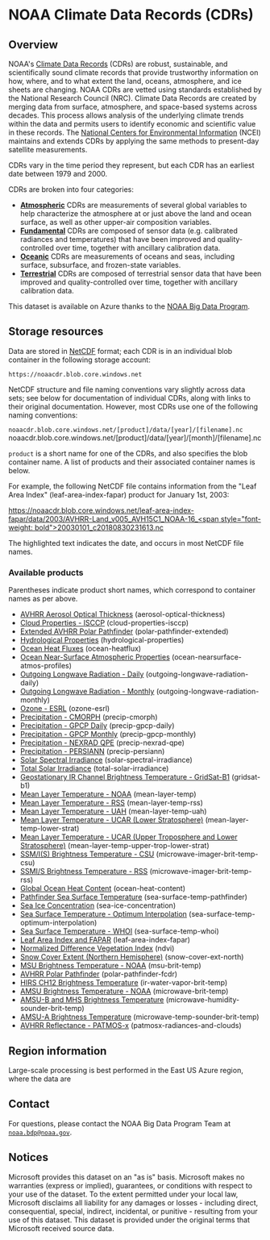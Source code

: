 # NOAA Climate Data Records (CDRs)

## Overview

NOAA's [Climate Data Records](https://www.ncei.noaa.gov/products/climate-data-records) (CDRs) are robust, sustainable, and scientifically sound climate records that provide trustworthy information on how, where, and to what extent the land, oceans, atmosphere, and ice sheets are changing. NOAA CDRs are vetted using standards established by the National Research Council (NRC).  Climate Data Records are created by merging data from surface, atmosphere, and space-based systems across decades.  This process allows analysis of the underlying climate trends within the data and permits users to identify economic and scientific value in these records.  The [National Centers for Environmental Information](https://ncei.noaa.gov) (NCEI) maintains and extends CDRs by applying the same methods to present-day satellite measurements.

CDRs vary in the time period they represent, but each CDR has an earliest date between 1979 and 2000.

CDRs are broken into four categories:

* [<b>Atmospheric</b>](https://www.ncei.noaa.gov/products/climate-data-records/atmospheric) CDRs are measurements of several global variables to help characterize the atmosphere at or just above the land and ocean surface, as well as other upper-air composition variables.
* [<b>Fundamental</b>](https://www.ncei.noaa.gov/products/climate-data-records/fundamental) CDRs are composed of sensor data (e.g. calibrated radiances and temperatures) that have been improved and quality-controlled over time, together with ancillary calibration data.
* [<b>Oceanic</b>](https://www.ncei.noaa.gov/products/climate-data-records/oceanic) CDRs are measurements of oceans and seas, including surface, subsurface, and frozen-state variables.
* [<b>Terrestrial</b>](https://www.ncei.noaa.gov/products/climate-data-records/terrestrial) CDRs are composed of terrestrial sensor data that have been improved and quality-controlled over time, together with ancillary calibration data.

This dataset is available on Azure thanks to the [NOAA Big Data Program](https://www.noaa.gov/organization/information-technology/big-data-program).


## Storage resources

Data are stored in [NetCDF](https://www.unidata.ucar.edu/software/netcdf/) format; each CDR is in an individual blob container in the following storage account:

`https://noaacdr.blob.core.windows.net`

NetCDF structure and file naming conventions vary slightly across data sets; see below for documentation of individual CDRs, along with links to their original documentation.  However, most CDRs use one of the following naming conventions:

`noaacdr.blob.core.windows.net/[product]/data/[year]/[filename].nc
`noaacdr.blob.core.windows.net/[product]/data/[year]/[month]/[filename].nc

`product` is a short name for one of the CDRs, and also specifies the blob container name.  A list of products and their associated container names is below.

For example, the following NetCDF file contains information from the "Leaf Area Index" (leaf-area-index-fapar) product for January 1st, 2003:

[https://noaacdr.blob.core.windows.net/leaf-area-index-fapar/data/2003/AVHRR-Land_v005_AVH15C1_NOAA-16_<span style="font-weight: bold">20030101</span>_c20180830231613.nc](https://noaacdr.blob.core.windows.net/leaf-area-index-fapar/data/2003/AVHRR-Land_v005_AVH15C1_NOAA-16_20030101_c20180830231613.nc)

The highlighted text indicates the date, and occurs in most NetCDF file names.


### Available products

Parentheses indicate product short names, which correspond to container names as per above.

* <a href="https://www.ncei.noaa.gov/products/climate-data-records/avhrr-aerosol-optical-thickness">AVHRR Aerosol Optical Thickness</a> (aerosol-optical-thickness)
* <a href="https://www.ncei.noaa.gov/products/climate-data-records/cloud-properties-isccp">Cloud Properties - ISCCP</a> (cloud-properties-isccp)
* <a href="https://www.ncei.noaa.gov/products/climate-data-records/extended-avhrr-polar-pathfinder">Extended AVHRR Polar Pathfinder</a> (polar-pathfinder-extended)
* <a href="https://www.ncei.noaa.gov/products/climate-data-records/hydrological-properties">Hydrological Properties</a> (hydrological-properties)
* <a href="https://www.ncei.noaa.gov/products/climate-data-records/ocean-heat-fluxes">Ocean Heat Fluxes</a> (ocean-heatflux)
* <a href="https://www.ncei.noaa.gov/products/climate-data-records/ocean-near-surface-atmosphere">Ocean Near-Surface Atmospheric Properties</a> (ocean-nearsurface-atmos-profiles)
* <a href="https://www.ncei.noaa.gov/products/climate-data-records/outgoing-longwave-radiation-daily">Outgoing Longwave Radiation - Daily</a> (outgoing-longwave-radiation-daily)
* <a href="https://www.ncei.noaa.gov/products/climate-data-records/outgoing-longwave-radiation-monthly">Outgoing Longwave Radiation - Monthly</a> (outgoing-longwave-radiation-monthly)
* <a href="https://www.ncei.noaa.gov/products/climate-data-records/ozone-esrl">Ozone - ESRL</a> (ozone-esrl)
* <a href="https://www.ncei.noaa.gov/products/climate-data-records/precipitation-cmorph">Precipitation - CMORPH</a> (precip-cmorph)
* <a href="https://www.ncei.noaa.gov/products/climate-data-records/precipitation-gpcp-daily">Precipitation - GPCP Daily</a> (precip-gpcp-daily)
* <a href="https://www.ncei.noaa.gov/products/climate-data-records/precipitation-gpcp-monthly">Precipitation - GPCP Monthly</a> (precip-gpcp-monthly)
* <a href="https://www.ncei.noaa.gov/products/climate-data-records/precipitation-nexrad-qpe">Precipitation - NEXRAD QPE</a> (precip-nexrad-qpe)
* <a href="https://www.ncei.noaa.gov/products/climate-data-records/precipitation-persiann">Precipitation - PERSIANN</a> (precip-persiann)
* <a href="https://www.ncei.noaa.gov/products/climate-data-records/solar-spectral-irradiance">Solar Spectral Irradiance</a> (solar-spectral-irradiance)
* <a href="https://www.ncei.noaa.gov/products/climate-data-records/total-solar-irradiance">Total Solar Irradiance</a> (total-solar-irradiance)
* <a href="https://www.ncei.noaa.gov/products/climate-data-records/geostationary-IR-channel-brightness-temperature">Geostationary IR Channel Brightness Temperature - GridSat-B1</a> (gridsat-b1)
* <a href="https://www.ncei.noaa.gov/products/climate-data-records/mean-layer-temperature-noaa">Mean Layer Temperature - NOAA</a> (mean-layer-temp)
* <a href="https://www.ncei.noaa.gov/products/climate-data-records/mean-layer-temperature-rss">Mean Layer Temperature - RSS</a> (mean-layer-temp-rss)
* <a href="https://www.ncei.noaa.gov/products/climate-data-records/mean-layer-temperature-uah">Mean Layer Temperature - UAH</a> (mean-layer-temp-uah)
* <a href="https://www.ncei.noaa.gov/products/climate-data-records/mean-layer-temperature-ucar-lower-strat">Mean Layer Temperature - UCAR (Lower Stratosphere)</a> (mean-layer-temp-lower-strat)
* <a href="https://www.ncei.noaa.gov/products/climate-data-records/mean-layer-temperature-ucar">Mean Layer Temperature - UCAR (Upper Troposphere and Lower Stratosphere)</a> (mean-layer-temp-upper-trop-lower-strat)
* <a href="https://www.ncei.noaa.gov/products/climate-data-records/ssmis-brightness-temperature-csu">SSM/I(S) Brightness Temperature - CSU</a> (microwave-imager-brit-temp-csu)
* <a href="https://www.ncei.noaa.gov/products/climate-data-records/ssmis-brightness-temperature-rss">SSMI/S Brightness Temperature - RSS</a> (microwave-imager-brit-temp-rss)
* <a href="https://www.ncei.noaa.gov/products/climate-data-records/global-ocean-heat-content">Global Ocean Heat Content</a> (ocean-heat-content)
* <a href="https://www.ncei.noaa.gov/products/climate-data-records/pathfinder-sea-surface-temperature">Pathfinder Sea Surface Temperature</a> (sea-surface-temp-pathfinder)
* <a href="https://www.ncei.noaa.gov/products/climate-data-records/sea-ice-concentration">Sea Ice Concentration</a> (sea-ice-concentration)
* <a href="https://www.ncei.noaa.gov/products/climate-data-records/sea-surface-temperature-optimum-interpolation">Sea Surface Temperature - Optimum Interpolation</a> (sea-surface-temp-optimum-interpolation)
* <a href="https://www.ncei.noaa.gov/products/climate-data-records/sea-surface-temperature-whoi">Sea Surface Temperature - WHOI</a> (sea-surface-temp-whoi)
* <a href="https://www.ncei.noaa.gov/products/climate-data-records/leaf-area-index-and-fapar">Leaf Area Index and FAPAR</a> (leaf-area-index-fapar)
* <a href="https://www.ncei.noaa.gov/products/climate-data-records/normalized-difference-vegetation-index">Normalized Difference Vegetation Index</a> (ndvi)
* <a href="https://www.ncei.noaa.gov/products/climate-data-records/snow-cover-extent">Snow Cover Extent (Northern Hemisphere)</a> (snow-cover-ext-north)
* <a href="https://www.ncei.noaa.gov/products/climate-data-records/msu-brightness-temperature-noaa">MSU Brightness Temperature - NOAA</a> (msu-brit-temp)
* <a href="https://www.ncei.noaa.gov/products/climate-data-records/avhrr-polar-pathfinder">AVHRR Polar Pathfinder</a> (polar-pathfinder-fcdr)
* <a href="https://www.ncei.noaa.gov/products/climate-data-records/hirs-ch12-brightness-temperature">HIRS CH12 Brightness Temperature</a> (ir-water-vapor-brit-temp)
* <a href="https://www.ncei.noaa.gov/products/climate-data-records/amsu-brightness-temperature-noaa">AMSU Brightness Temperature - NOAA</a> (microwave-brit-temp)
* <a href="https://www.ncei.noaa.gov/products/climate-data-records/amsu-b-and-mhs-brightness-temperature">AMSU-B and MHS Brightness Temperature</a> (microwave-humidity-sounder-brit-temp)
* <a href="https://www.ncei.noaa.gov/products/climate-data-records/amsu-a-brightness-temperature">AMSU-A Brightness Temperature</a> (microwave-temp-sounder-brit-temp)
* <a href="https://www.ncei.noaa.gov/products/climate-data-records/avhrr-reflectance-patmos">AVHRR Reflectance - PATMOS-x</a> (patmosx-radiances-and-clouds)


## Region information

Large-scale processing is best performed in the East US Azure region, where the data are 


## Contact

For questions, please contact the NOAA Big Data Program Team at [`noaa.bdp@noaa.gov`](mailto:noaa.bdp@noaa.gov?subject=azure%20cdr%20question).


## Notices

Microsoft provides this dataset on an "as is" basis.  Microsoft makes no warranties (express or implied), guarantees, or conditions with respect to your use of the dataset.  To the extent permitted under your local law, Microsoft disclaims all liability for any damages or losses - including direct, consequential, special, indirect, incidental, or punitive - resulting from your use of this dataset.  This dataset is provided under the original terms that Microsoft received source data.
